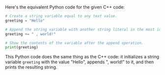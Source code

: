  Here's the equivalent Python code for the given C++ code:

```python
# Create a string variable equal to any text value.
greeting = "Hello"

# Append the string variable with another string literal in the most idiomatic way.
greeting += " , world!"

# Show the contents of the variable after the append operation.
print(greeting)
```

This Python code does the same thing as the C++ code: it initializes a string variable `greeting` with the value "Hello", appends ", world!" to it, and then prints the resulting string.
